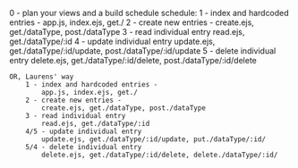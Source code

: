 0 - 
	plan your views and a build schedule
	schedule:
		1 - index and hardcoded entries -
			app.js, index.ejs, get./
		2 - create new entries -
			create.ejs, get./dataType, post./dataType
		3 - read individual entry
			read.ejs, get./dataType/:id
		4 - update individual entry
			update.ejs, get./dataType/:id/update, post./dataType/:id/update
		5 - delete individual entry
			delete.ejs, get./dataType/:id/delete, post./dataType/:id/delete

	OR, Laurens' way
		1 - index and hardcoded entries -
			app.js, index.ejs, get./
		2 - create new entries -
			create.ejs, get./dataType, post./dataType
		3 - read individual entry
			read.ejs, get./dataType/:id
		4/5 - update individual entry
			update.ejs, get./dataType/:id/update, put./dataType/:id/
		5/4 - delete individual entry
			delete.ejs, get./dataType/:id/delete, delete./dataType/:id/
